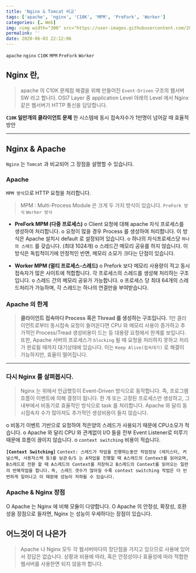 ```yaml
---
title: 'Nginx & Tomcat 비교'
tags: ['apache', 'nginx', 'C10K', 'MPM', 'PreFork', 'Worker']
categories: [☁️ Web]
img: <img width="300" src="https://user-images.githubusercontent.com/28856435/83641005-e074c980-a5e7-11ea-92d3-c89fd6ba9662.png">
permalink: ''
date: 2020-06-03 22:12:06
---
```


<!-- ![0_UneV-I-bBldmqkgK](https://user-images.githubusercontent.com/28856435/83641005-e074c980-a5e7-11ea-92d3-c89fd6ba9662.png)
Nginx & Apache 를 비교하며 각 장단점을 알아봅니다. -->
`apache` `nginx` `C10K` `MPM` `PreFork` `Worker`
<!-- excerpt -->
<!-- toc -->

## Nginx 란,
>apache 의 C10K 문제점 해결을 위해 만들어진 `Event-Driven` 구조의 웹서버SW 라고 합니다.  OSI7 Layer 중 application Level 아래의 Level 에서 Nginx 같은 웹서버가 HTTP 통신을 담당합니다.

**`C10K` 일만개의 클라이언트 문제**
한 시스템에 동시 접속자수가 1만명이 넘어갈 때 효율적방안

---

## Nginx & Apache
`Nginx` 는 `Tomcat` 과 비교되어 그 장점을 설명할 수 있습니다.

### Apache 
`MPM 방식`으로 HTTP 요청을 처리합니다.
>MPM : Multi-Process Module 은 크게 두 가지 방식이 있습니다.
`PreFork 방식` `Worker 방식`

* __PreFork MPM (다중 프로세스)__
o Client 요청에 대해 apache 자식 프로세스를 생성하여 처리합니다.
o 요청이 많을 경우 Process 를 생성하여 처리합니다. 이 방식은 Apache 설치시 default 로 설정되어 있습니다.
o 하나의 자식프로세스당 `하나의 스레드` 를 갖습니다. (최대 1024개)
o 스레드간 메모리 공유를 하지 않습니다. 이 방식은 독립적이기에 안정적인 반면, 메모리 소모가 크다는 단점이 있습니다.

* __Worker MPM (멀티 프로세스-스레드)__
o Prefork 보다 메모리 사용량이 적고 동시접속자가 많은 사이트에 적합합니다. 각 프로세스의 스레드를 생성해 처리하는 구조입니다.
o 스레드 간의 메모리 공유가 가능합니다.
o 프로세스 당 최대 64개의 스레드처리가 가능하며, 각 스레드는 하나의 연결만을 부여받습니다.

### Apache 의 한계
>**클라이언트 접속마다 Process 혹은 Thread 를 생성하는 구조입니다.** 1만 클라이언트로부터 동시접속 요청이 들어온다면 CPU 와 메모리 사용이 증가하고 추가적인 Process/Tread 생성비용이 드는 등 대용량 요청에서 한계를 보입니다.
또한, Apache 서버의 프로세스가 `blocking` 될 때 요청을 처리하지 못하고 처리가 완료될 때까지 대기상태에 있습니다. 이는 `Keep Alive(접속대기)` 로 해결이 가능하지만, 효율이 떨어집니다.

---


### 다시 Nginx 를 살펴봅시다.

>Nginx 는 위에서 언급했듯이 Event-Driven 방식으로 동작합니다. 즉, 프로그램 흐름이 이벤트에 의해 결정이 됩니다.
한 개 또는 고정된 프로세스만 생성하고, 그 내부에서 비동기로 효율적인 방식으로 task 를 처리합니다. Apache 와 달리 동시접속자 수가 많아져도 추가적인 생성비용이 들지 않습니다.

o 비동기 이벤트 기반으로 요청하여 적은양의 스레드가 사용되기 때문에 CPU소모가 적습니다.
o Apache 와 달리 CPU 와 관계없이 I/O 들을 전부 Event Listener로 미루기 때문에 흐름이 끊이지 않습니다.
o `context switching` 비용이 적습니다.

**`[Context Switching]`**
`Context: 스레드가 작업을 진행하는동안 작업정보 (레지스터, 커널스택, 사용자스택 등)를 보관`
`O/S 는 A작업을 진행할 때 A스레드의 Context를 읽어오며, B스레드로 전환 할 때 A스레드의 Context를 저장하고 B스레드의 Context를 읽어오는 일련의 반복작업을 합니다.`
`즉, 스레드 갯수가 많아질 수록 context switching 작업은 더 빈번하게 일어나고 이 때문에 성능이 저하될 수 있습니다.`


### Apache & Nginx 장점
O Apache 는 Nginx 에 비해 모듈이 다양합니다.
O Apache 의 안정성, 확장성, 호환성을 장점으로 들자면, Nginx 는 성능이 우세하다는 장점이 있습니다.

## 어느것이 더 나은가

>Apache 나 Nginx 모두 각 웹서버마다의 장단점을 가지고 있으므로 사용에 있어서 정답은 없습니다. 상황과 비용에 따라, 혹은 안정성이나 효율성에 따라 적합한 웹서버를 사용한면 되지 않을까 합니다.